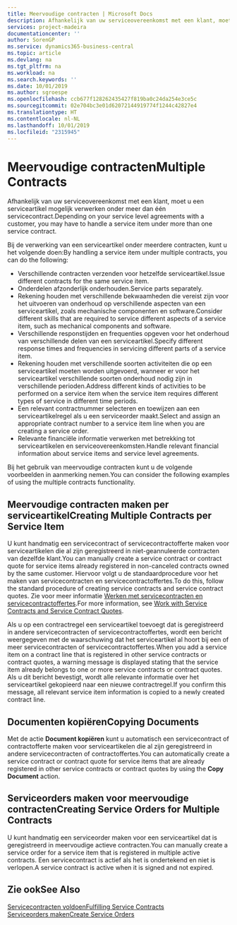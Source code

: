```yaml
---
title: Meervoudige contracten | Microsoft Docs
description: Afhankelijk van uw serviceovereenkomst met een klant, moet u een serviceartikel mogelijk verwerken onder meer dan één servicecontract.
services: project-madeira
documentationcenter: ''
author: SorenGP
ms.service: dynamics365-business-central
ms.topic: article
ms.devlang: na
ms.tgt_pltfrm: na
ms.workload: na
ms.search.keywords: ''
ms.date: 10/01/2019
ms.author: sgroespe
ms.openlocfilehash: ccb677f128262435427f819ba0c24da254e3ce5c
ms.sourcegitcommit: 02e704bc3e01d62072144919774f1244c42827e4
ms.translationtype: HT
ms.contentlocale: nl-NL
ms.lasthandoff: 10/01/2019
ms.locfileid: "2315945"
---
```

# <a name="multiple-contracts"></a><span data-ttu-id="f1213-103">Meervoudige contracten</span><span class="sxs-lookup"><span data-stu-id="f1213-103">Multiple Contracts</span></span>
<span data-ttu-id="f1213-104">Afhankelijk van uw serviceovereenkomst met een klant, moet u een serviceartikel mogelijk verwerken onder meer dan één servicecontract.</span><span class="sxs-lookup"><span data-stu-id="f1213-104">Depending on your service level agreements with a customer, you may have to handle a service item under more than one service contract.</span></span>  
  
<span data-ttu-id="f1213-105">Bij de verwerking van een serviceartikel onder meerdere contracten, kunt u het volgende doen:</span><span class="sxs-lookup"><span data-stu-id="f1213-105">By handling a service item under multiple contracts, you can do the following:</span></span>  
  
* <span data-ttu-id="f1213-106">Verschillende contracten verzenden voor hetzelfde serviceartikel.</span><span class="sxs-lookup"><span data-stu-id="f1213-106">Issue different contracts for the same service item.</span></span>  
* <span data-ttu-id="f1213-107">Onderdelen afzonderlijk onderhouden.</span><span class="sxs-lookup"><span data-stu-id="f1213-107">Service parts separately.</span></span>  
* <span data-ttu-id="f1213-108">Rekening houden met verschillende bekwaamheden die vereist zijn voor het uitvoeren van onderhoud op verschillende aspecten van een serviceartikel, zoals mechanische componenten en software.</span><span class="sxs-lookup"><span data-stu-id="f1213-108">Consider different skills that are required to service different aspects of a service item, such as mechanical components and software.</span></span>  
* <span data-ttu-id="f1213-109">Verschillende responstijden en frequenties opgeven voor het onderhoud van verschillende delen van een serviceartikel.</span><span class="sxs-lookup"><span data-stu-id="f1213-109">Specify different response times and frequencies in servicing different parts of a service item.</span></span>  
* <span data-ttu-id="f1213-110">Rekening houden met verschillende soorten activiteiten die op een serviceartikel moeten worden uitgevoerd, wanneer er voor het serviceartikel verschillende soorten onderhoud nodig zijn in verschillende perioden.</span><span class="sxs-lookup"><span data-stu-id="f1213-110">Address different kinds of activities to be performed on a service item when the service item requires different types of service in different time periods.</span></span>  
* <span data-ttu-id="f1213-111">Een relevant contractnummer selecteren en toewijzen aan een serviceartikelregel als u een serviceorder maakt.</span><span class="sxs-lookup"><span data-stu-id="f1213-111">Select and assign an appropriate contract number to a service item line when you are creating a service order.</span></span>  
* <span data-ttu-id="f1213-112">Relevante financiële informatie verwerken met betrekking tot serviceartikelen en serviceovereenkomsten.</span><span class="sxs-lookup"><span data-stu-id="f1213-112">Handle relevant financial information about service items and service level agreements.</span></span>  
  
<span data-ttu-id="f1213-113">Bij het gebruik van meervoudige contracten kunt u de volgende voorbeelden in aanmerking nemen.</span><span class="sxs-lookup"><span data-stu-id="f1213-113">You can consider the following examples of using the multiple contracts functionality.</span></span>  
  
## <a name="creating-multiple-contracts-per-service-item"></a><span data-ttu-id="f1213-114">Meervoudige contracten maken per serviceartikel</span><span class="sxs-lookup"><span data-stu-id="f1213-114">Creating Multiple Contracts per Service Item</span></span>  
<span data-ttu-id="f1213-115">U kunt handmatig een servicecontract of servicecontractofferte maken voor serviceartikelen die al zijn geregistreerd in niet-geannuleerde contracten van dezelfde klant.</span><span class="sxs-lookup"><span data-stu-id="f1213-115">You can manually create a service contract or contract quote for service items already registered in non-canceled contracts owned by the same customer.</span></span> <span data-ttu-id="f1213-116">Hiervoor volgt u de standaardprocedure voor het maken van servicecontracten en servicecontractoffertes.</span><span class="sxs-lookup"><span data-stu-id="f1213-116">To do this, follow the standard procedure of creating service contracts and service contract quotes.</span></span> <span data-ttu-id="f1213-117">Zie voor meer informatie [Werken met servicecontracten en servicecontractoffertes](service-how-to-create-service-contracts-and-service-contract-quotes.md).</span><span class="sxs-lookup"><span data-stu-id="f1213-117">For more information, see [Work with Service Contracts and Service Contract Quotes](service-how-to-create-service-contracts-and-service-contract-quotes.md).</span></span>  
  
<span data-ttu-id="f1213-118">Als u op een contractregel een serviceartikel toevoegt dat is geregistreerd in andere servicecontracten of servicecontractoffertes, wordt een bericht weergegeven met de waarschuwing dat het serviceartikel al hoort bij een of meer servicecontracten of servicecontractoffertes.</span><span class="sxs-lookup"><span data-stu-id="f1213-118">When you add a service item on a contract line that is registered in other service contracts or contract quotes, a warning message is displayed stating that the service item already belongs to one or more service contracts or contract quotes.</span></span> <span data-ttu-id="f1213-119">Als u dit bericht bevestigt, wordt alle relevante informatie over het serviceartikel gekopieerd naar een nieuwe contractregel.</span><span class="sxs-lookup"><span data-stu-id="f1213-119">If you confirm this message, all relevant service item information is copied to a newly created contract line.</span></span>  
  
## <a name="copying-documents"></a><span data-ttu-id="f1213-120">Documenten kopiëren</span><span class="sxs-lookup"><span data-stu-id="f1213-120">Copying Documents</span></span>  
<span data-ttu-id="f1213-121">Met de actie **Document kopiëren** kunt u automatisch een servicecontract of contractofferte maken voor serviceartikelen die al zijn geregistreerd in andere servicecontracten of contractoffertes.</span><span class="sxs-lookup"><span data-stu-id="f1213-121">You can automatically create a service contract or contract quote for service items that are already registered in other service contracts or contract quotes by using the **Copy Document** action.</span></span>  
  
## <a name="creating-service-orders-for-multiple-contracts"></a><span data-ttu-id="f1213-122">Serviceorders maken voor meervoudige contracten</span><span class="sxs-lookup"><span data-stu-id="f1213-122">Creating Service Orders for Multiple Contracts</span></span>  
<span data-ttu-id="f1213-123">U kunt handmatig een serviceorder maken voor een serviceartikel dat is geregistreerd in meervoudige actieve contracten.</span><span class="sxs-lookup"><span data-stu-id="f1213-123">You can manually create a service order for a service item that is registered in multiple active contracts.</span></span> <span data-ttu-id="f1213-124">Een servicecontract is actief als het is ondertekend en niet is verlopen.</span><span class="sxs-lookup"><span data-stu-id="f1213-124">A service contract is active when it is signed and not expired.</span></span>  
  
## <a name="see-also"></a><span data-ttu-id="f1213-125">Zie ook</span><span class="sxs-lookup"><span data-stu-id="f1213-125">See Also</span></span>  
[<span data-ttu-id="f1213-126">Servicecontracten voldoen</span><span class="sxs-lookup"><span data-stu-id="f1213-126">Fulfilling Service Contracts</span></span>](service-fulfill-service-contracts.md)  
[<span data-ttu-id="f1213-127">Serviceorders maken</span><span class="sxs-lookup"><span data-stu-id="f1213-127">Create Service Orders</span></span>](service-how-to-create-service-orders.md)  
